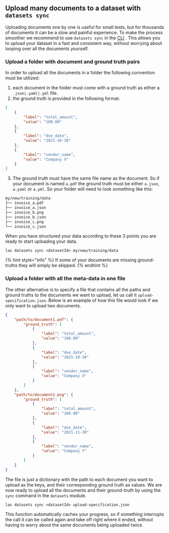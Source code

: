 ## Upload many documents to a dataset with `datasets sync`
Uploading documents one by one is useful for small tests, but for thousands of documents it can be a slow and painful experience.
To make the process smoother we recommend to use `datasets sync` in the [CLI](../reference/cli.md) . This allows you to upload your dataset in a fast and consistent way, without worrying about looping over all the documents yourself.

### Upload a folder with document and ground truth pairs
In order to upload all the documents in a folder the following convention must be utilized:
1. each document in the folder must come with a ground truth as either a `.json|.yaml|.yml` file.
2. the ground truth is provided in the following format:
```json
[
    {
        "label": "total_amount",
        "value": "100.00"
    },
    {
        "label": "due_date",
        "value": "2021-10-30"
    },
    {
        "label": "vendor_name",
        "value": "Company X"
    }
]
```

3. The ground truth must have the same file name as the document. So if your document is named `a.pdf` the ground truth must be either `a.json`, `a.yaml` or `a.yml`. So your folder will need to look something like this:
```bash
my/new/training/data
├── invoice_a.pdf
├── invoice_a.json
├── invoice_b.png
├── invoice_b.json
├── invoice_c.png
└── invoice_c.json
```
When you have structured your data according to these 3 points you are ready to start uploading your data.

```shell
las datasets sync <datasetId> my/new/training/data
```

{% hint style="info" %}
If some of your documents are missing ground-truths they will simply be skipped.
{% endhint %}


### Upload a folder with all the meta-data in one file
The other alternative is to specify a file that contains all the paths and ground truths to the documents we want to upload, let us call it `upload-specification.json`. 
Below is an example of how this file would look if we only want to upload two documents.
```json
{
    "path/to/document1.pdf": {
        "ground_truth": [
            {
                "label": "total_amount",
                "value": "100.00"
            },
            {
                "label": "due_date",
                "value": "2021-10-30"
            },
            {
                "label": "vendor_name",
                "value": "Company X"
            }
        ]
    },
    "path/to/document2.png": {
        "ground_truth": [
            {
                "label": "total_amount",
                "value": "200.00"
            },
            {
                "label": "due_date",
                "value": "2021-11-30"
            },
            {
                "label": "vendor_name",
                "value": "Company Y"
            }
        ]
    }
}
```
The file is just a dictionary with the path to each document you want to upload as the keys, and their corresponding ground truth as values.
We are now ready to upload all the documents and their ground-truth by using the `sync` command in the `datasets` module.
```shell
las datasets sync <datasetId> upload-specification.json
```
This function automatically caches your progress, so if something interrupts the call it can be called again and take off right where it ended, without having to worry about the same documents being uploaded twice.
